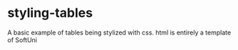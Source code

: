 # styling-tables

A basic example of tables being stylized with css. html is entirely a template of SoftUni
